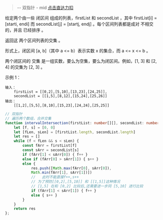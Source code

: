 > -- 双指针 - mid
> [点击直达力扣](https://leetcode.cn/problems/interval-list-intersections/description/)

给定两个由一些 闭区间 组成的列表，firstList 和 secondList ，其中 firstList[i] = [starti, endi] 而 secondList[j] = [startj, endj] 。每个区间列表都是成对 不相交 的，并且 已经排序 。

返回这 两个区间列表的交集 。

形式上，闭区间 [a, b]（其中 a <= b）表示实数 x 的集合，而 a <= x <= b 。

两个闭区间的 交集 是一组实数，要么为空集，要么为闭区间。例如，[1, 3] 和 [2, 4] 的交集为 [2, 3] 。

示例 1：

    输入：
        firstList = [[0,2],[5,10],[13,23],[24,25]], 
        secondList = [[1,5],[8,12],[15,24],[25,26]]
    输出：
        [[1,2],[5,5],[8,10],[15,23],[24,24],[25,25]]

```typescript
// 双指针
// 遍历两个数组，合并交集
function intervalIntersection(firstList: number[][], secondList: number[][]): number[][] {
    let [f, s] = [0, 0]
    let [fLen, sLen] = [firstList.length, secondList.length]
    let res = []
    while (f < fLen && s < sLen) {
        const fArr = firstList[f]
        const sArr = secondList[s]
        if (fArr[1] < sArr[0]) { f++ }
        else if (fArr[0] > sArr[1]) { s++ }
        else {
            res.push([Math.max(fArr[0], sArr[0]),
            Math.min(fArr[1], sArr[1])])
            //   此时不能直接f++,s++
            // 为了预防[[0,2],[5,10]] 和 [[1,5]]这种情况
            // [1,5] 在和 [0,2] 比较后,还需要进一步同 [5,10] 进行比较
            if (fArr[1] < sArr[1]) { f++ }
            else { s++ }
        }
    }
    return res
};
```